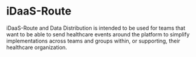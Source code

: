 # iDaaS-Route
iDaaS-Route and Data Distribution is intended to be used for teams that want to be able to send healthcare events around the platform to simplify implementations across teams and groups within, or supporting, their healthcare organization.
